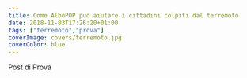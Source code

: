 ```yaml
---
title: Come AlboPOP può aiutare i cittadini colpiti dal terremoto
date: 2018-11-03T17:26:20+01:00
tags: ["terremoto","prova"]
coverImage: covers/terremoto.jpg
coverColor: blue
---
```


Post di Prova